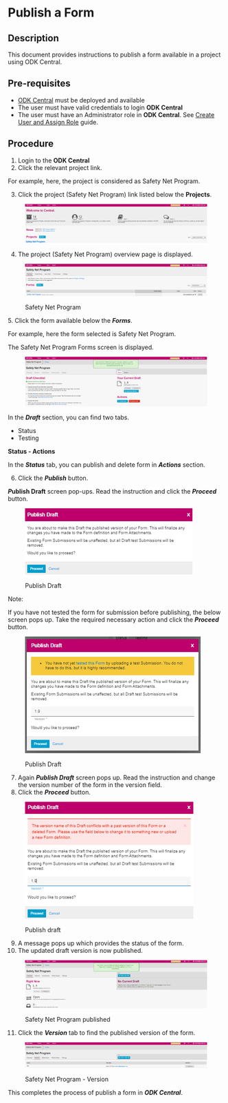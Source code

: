 # Publish a Form

## Description

This document provides instructions to publish a form available in a project using ODK Central.

## Pre-requisites

* [ODK Central](https://docs.getodk.org/central-intro/) must be deployed and available
* The user must have valid credentials to login **ODK Central**
* The user must have an Administrator role in **ODK Central**. See [Create User and Assign Role](../../../features/administration/role-based-access-control/user-guides/assign-roles-to-users.md) guide.

## Procedure

1. Login to the **ODK Central**
2. Click the relevant project link.

For example, here, the project is considered as Safety Net Program.&#x20;

3. Click the project (Safety Net Program) link listed below the **Projects**.

<figure><img src="../../../../.gitbook/assets/safety-net-program-under-project (1).png" alt=""><figcaption></figcaption></figure>

4. The project (Safety Net Program) overview page is displayed.

<figure><img src="../../../../.gitbook/assets/safety-net-program-form-under-project.png" alt=""><figcaption><p>Safety Net Program</p></figcaption></figure>

&#x20;5\.  Click the form available below the _**Forms**_.

For example, here the form selected is Safety Net Program.

The  Safety Net Program Forms screen is displayed.

<figure><img src="../../../../.gitbook/assets/safety-net-program-form.png" alt=""><figcaption></figcaption></figure>

In the _**Draft**_ section, you can find two tabs.&#x20;

* Status
* Testing

**Status - Actions**

In the _**Status**_ tab, you can publish and delete form in _**Actions**_ section.

6. Click the _**Publish**_ button.

_**P**_**ublish Draft** screen pop-ups. Read the instruction and click the _**Proceed**_ button.

<figure><img src="../../../../.gitbook/assets/publish-draft.png" alt=""><figcaption><p>Publish Draft</p></figcaption></figure>

Note:&#x20;

If you have not tested the form for submission before publishing, the below screen pops up. Take the required necessary action and click the _**Proceed**_ button.

<figure><img src="../../../../.gitbook/assets/test-form.png" alt=""><figcaption><p>Publish Draft </p></figcaption></figure>

7. Again _**Publish Draft**_ screen pops up. Read the instruction and change the version number of the form in the version field.
8. Click the _**Proceed**_ button.

<figure><img src="../../../../.gitbook/assets/publish-draft-01.png" alt=""><figcaption><p>Publish draft</p></figcaption></figure>

9. A message pops up which provides the status of the form.
10. The updated draft version is now published.

<figure><img src="../../../../.gitbook/assets/safety-net-program-form-published-1.9.png" alt=""><figcaption><p>Safety Net Program published</p></figcaption></figure>

11. Click the _**Version**_ tab to find the published version of the form.

<figure><img src="../../../../.gitbook/assets/safety-net-program-form-published-1.9-versions.png" alt=""><figcaption><p>Safety Net Program - Version</p></figcaption></figure>

This completes the process of publish a form in _**ODK Central**_.

